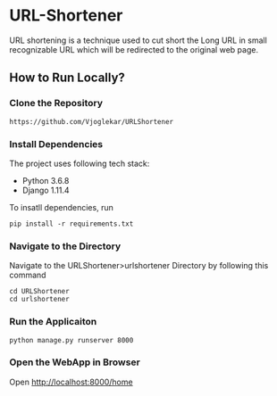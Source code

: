 # URL-Shortener

URL shortening is a technique used to cut short the Long URL in small recognizable URL which will be redirected to the original web page.

## How to Run Locally?
### Clone the Repository
```
https://github.com/Vjoglekar/URLShortener
```
### Install Dependencies
The project uses following tech stack:
* Python 3.6.8
* Django 1.11.4

To insatll dependencies, run
```
pip install -r requirements.txt
```

### Navigate to the Directory
Navigate to the URLShortener>urlshortener Directory by following this command
```
cd URLShortener
cd urlshortener
```

### Run the Applicaiton
```
python manage.py runserver 8000
```
### Open the WebApp in Browser
Open [http://localhost:8000/home](http://localhost:8000/home)
